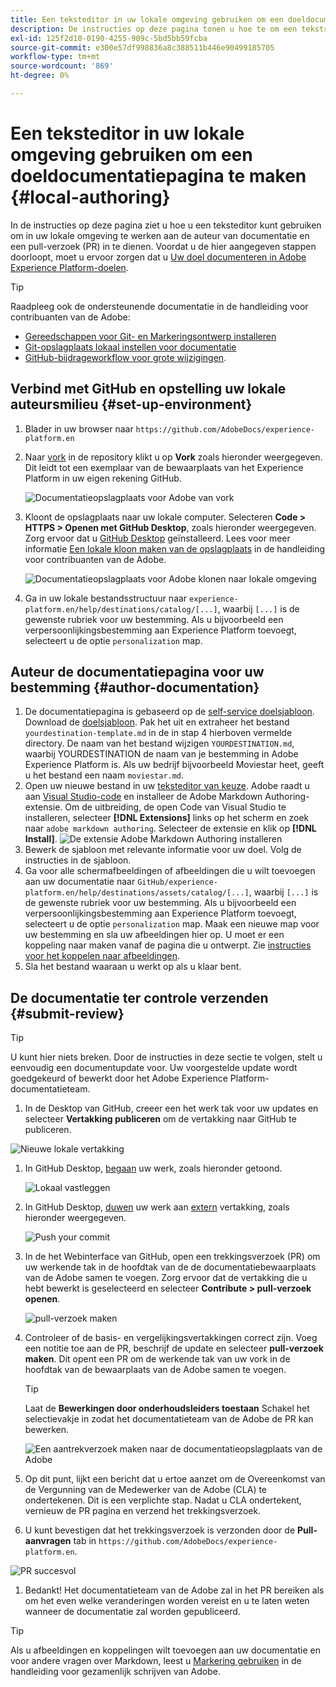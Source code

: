 ```yaml
---
title: Een teksteditor in uw lokale omgeving gebruiken om een doeldocumentatiepagina te maken
description: De instructies op deze pagina tonen u hoe te om een tekstredacteur te gebruiken om in uw lokale milieu te werken aan auteur een documentatiepagina voor uw Experience Platform bestemming en het voor overzicht voor te leggen.
exl-id: 125f2d10-0190-4255-909c-5bd5bb59fcba
source-git-commit: e300e57df998836a8c388511b446e90499185705
workflow-type: tm+mt
source-wordcount: '869'
ht-degree: 0%

---
```


# Een teksteditor in uw lokale omgeving gebruiken om een doeldocumentatiepagina te maken {#local-authoring}

In de instructies op deze pagina ziet u hoe u een teksteditor kunt gebruiken om in uw lokale omgeving te werken aan de auteur van documentatie en een pull-verzoek (PR) in te dienen. Voordat u de hier aangegeven stappen doorloopt, moet u ervoor zorgen dat u [Uw doel documenteren in Adobe Experience Platform-doelen](./documentation-instructions.md).

>[!TIP]
>
>Raadpleeg ook de ondersteunende documentatie in de handleiding voor contribuanten van de Adobe:
>* [Gereedschappen voor Git- en Markeringsontwerp installeren](https://experienceleague.adobe.com/docs/contributor/contributor-guide/setup/install-tools.html)
>* [Git-opslagplaats lokaal instellen voor documentatie](https://experienceleague.adobe.com/docs/contributor/contributor-guide/setup/local-repo.html)
>* [GitHub-bijdrageworkflow voor grote wijzigingen](https://experienceleague.adobe.com/docs/contributor/contributor-guide/setup/full-workflow.html).

## Verbind met GitHub en opstelling uw lokale auteursmilieu {#set-up-environment}

1. Blader in uw browser naar `https://github.com/AdobeDocs/experience-platform.en`
2. Naar [vork](https://experienceleague.adobe.com/docs/contributor/contributor-guide/setup/local-repo.html#fork-the-repository) in de repository klikt u op **Vork** zoals hieronder weergegeven. Dit leidt tot een exemplaar van de bewaarplaats van het Experience Platform in uw eigen rekening GitHub.

   ![Documentatieopslagplaats voor Adobe van vork](../assets/docs-framework/ssd-fork-repository.gif)

3. Kloont de opslagplaats naar uw lokale computer. Selecteren **Code > HTTPS > Openen met GitHub Desktop**, zoals hieronder weergegeven. Zorg ervoor dat u [GitHub Desktop](https://desktop.github.com/) geïnstalleerd. Lees voor meer informatie [Een lokale kloon maken van de opslagplaats](https://experienceleague.adobe.com/docs/contributor/contributor-guide/setup/local-repo.html#create-a-local-clone-of-the-repository) in de handleiding voor contribuanten van de Adobe.

   ![Documentatieopslagplaats voor Adobe klonen naar lokale omgeving](../assets/docs-framework/clone-local.png)

4. Ga in uw lokale bestandsstructuur naar `experience-platform.en/help/destinations/catalog/[...]`, waarbij `[...]` is de gewenste rubriek voor uw bestemming. Als u bijvoorbeeld een verpersoonlijkingsbestemming aan Experience Platform toevoegt, selecteert u de optie `personalization` map.

## Auteur de documentatiepagina voor uw bestemming {#author-documentation}

1. De documentatiepagina is gebaseerd op de [self-service doelsjabloon](../docs-framework/self-service-template.md). Download de [doelsjabloon](../assets/docs-framework/yourdestination-template.zip). Pak het uit en extraheer het bestand `yourdestination-template.md` in de in stap 4 hierboven vermelde directory.  De naam van het bestand wijzigen `YOURDESTINATION.md`, waarbij YOURDESTINATION de naam van je bestemming in Adobe Experience Platform is. Als uw bedrijf bijvoorbeeld Moviestar heet, geeft u het bestand een naam `moviestar.md`.
2. Open uw nieuwe bestand in uw [teksteditor van keuze](https://experienceleague.adobe.com/docs/contributor/contributor-guide/setup/install-tools.html#understand-markdown-editors). Adobe raadt u aan [Visual Studio-code](https://code.visualstudio.com/) en installeer de Adobe Markdown Authoring-extensie. Om de uitbreiding, de open Code van Visual Studio te installeren, selecteer **[!DNL Extensions]** links op het scherm en zoek naar `adobe markdown authoring`. Selecteer de extensie en klik op **[!DNL Install]**.
   ![De extensie Adobe Markdown Authoring installeren](../assets/docs-framework/install-adobe-markdown-extension.gif)
3. Bewerk de sjabloon met relevante informatie voor uw doel. Volg de instructies in de sjabloon.
4. Ga voor alle schermafbeeldingen of afbeeldingen die u wilt toevoegen aan uw documentatie naar `GitHub/experience-platform.en/help/destinations/assets/catalog/[...]`, waarbij `[...]` is de gewenste rubriek voor uw bestemming. Als u bijvoorbeeld een verpersoonlijkingsbestemming aan Experience Platform toevoegt, selecteert u de optie `personalization` map. Maak een nieuwe map voor uw bestemming en sla uw afbeeldingen hier op. U moet er een koppeling naar maken vanaf de pagina die u ontwerpt. Zie [instructies voor het koppelen naar afbeeldingen](https://experienceleague.adobe.com/docs/contributor/contributor-guide/writing-essentials/linking.html#link-to-images).
5. Sla het bestand waaraan u werkt op als u klaar bent.

## De documentatie ter controle verzenden {#submit-review}

>[!TIP]
>
>U kunt hier niets breken. Door de instructies in deze sectie te volgen, stelt u eenvoudig een documentupdate voor. Uw voorgestelde update wordt goedgekeurd of bewerkt door het Adobe Experience Platform-documentatieteam.

1. In de Desktop van GitHub, creeer een het werk tak voor uw updates en selecteer **Vertakking publiceren** om de vertakking naar GitHub te publiceren.

![Nieuwe lokale vertakking](../assets/docs-framework/new-branch-local.gif)

1. In GitHub Desktop, [begaan](https://docs.github.com/en/free-pro-team@latest/github/getting-started-with-github/github-glossary#commit) uw werk, zoals hieronder getoond.

   ![Lokaal vastleggen](../assets/docs-framework/commit-local.png)

1. In GitHub Desktop, [duwen](https://docs.github.com/en/free-pro-team@latest/github/getting-started-with-github/github-glossary#push) uw werk aan [extern](https://docs.github.com/en/free-pro-team@latest/github/getting-started-with-github/github-glossary#remote) vertakking, zoals hieronder weergegeven.

   ![Push your commit](../assets/docs-framework/push-local-to-remote.png)

1. In de het Webinterface van GitHub, open een trekkingsverzoek (PR) om uw werkende tak in de hoofdtak van de de documentatiebewaarplaats van de Adobe samen te voegen. Zorg ervoor dat de vertakking die u hebt bewerkt is geselecteerd en selecteer **Contribute > pull-verzoek openen**.

   ![pull-verzoek maken](../assets/docs-framework/ssd-create-pull-request-1.gif)

1. Controleer of de basis- en vergelijkingsvertakkingen correct zijn. Voeg een notitie toe aan de PR, beschrijf de update en selecteer **pull-verzoek maken**. Dit opent een PR om de werkende tak van uw vork in de hoofdtak van de bewaarplaats van de Adobe samen te voegen.
   >[!TIP]
   >
   >Laat de **Bewerkingen door onderhoudsleiders toestaan** Schakel het selectievakje in zodat het documentatieteam van de Adobe de PR kan bewerken.

   ![Een aantrekverzoek maken naar de documentatieopslagplaats van de Adobe](../assets/docs-framework/ssd-create-pull-request-2.png)

1. Op dit punt, lijkt een bericht dat u ertoe aanzet om de Overeenkomst van de Vergunning van de Medewerker van de Adobe (CLA) te ondertekenen. Dit is een verplichte stap. Nadat u CLA ondertekent, vernieuw de PR pagina en verzend het trekkingsverzoek.

1. U kunt bevestigen dat het trekkingsverzoek is verzonden door de **Pull-aanvragen** tab in `https://github.com/AdobeDocs/experience-platform.en`.

![PR succesvol](../assets/docs-framework/ssd-pr-successful.png)

1. Bedankt! Het documentatieteam van de Adobe zal in het PR bereiken als om het even welke veranderingen worden vereist en u te laten weten wanneer de documentatie zal worden gepubliceerd.

>[!TIP]
>
>Als u afbeeldingen en koppelingen wilt toevoegen aan uw documentatie en voor andere vragen over Markdown, leest u [Markering gebruiken](https://experienceleague.adobe.com/docs/contributor/contributor-guide/writing-essentials/markdown.html) in de handleiding voor gezamenlijk schrijven van Adobe.
